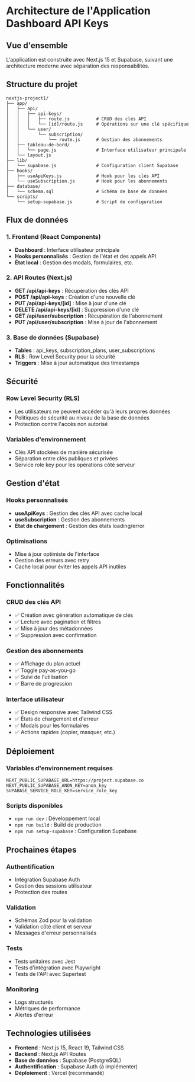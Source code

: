 # Architecture de l'Application Dashboard API Keys

## Vue d'ensemble

L'application est construite avec Next.js 15 et Supabase, suivant une architecture moderne avec séparation des responsabilités.

## Structure du projet

```
nextjs-project1/
├── app/
│   ├── api/
│   │   ├── api-keys/
│   │   │   ├── route.js          # CRUD des clés API
│   │   │   └── [id]/route.js     # Opérations sur une clé spécifique
│   │   └── user/
│   │       └── subscription/
│   │           └── route.js      # Gestion des abonnements
│   ├── tableau-de-bord/
│   │   └── page.js               # Interface utilisateur principale
│   └── layout.js
├── lib/
│   └── supabase.js               # Configuration client Supabase
├── hooks/
│   ├── useApiKeys.js             # Hook pour les clés API
│   └── useSubscription.js        # Hook pour les abonnements
├── database/
│   └── schema.sql                # Schéma de base de données
└── scripts/
    └── setup-supabase.js         # Script de configuration
```

## Flux de données

### 1. Frontend (React Components)
- **Dashboard** : Interface utilisateur principale
- **Hooks personnalisés** : Gestion de l'état et des appels API
- **État local** : Gestion des modals, formulaires, etc.

### 2. API Routes (Next.js)
- **GET /api/api-keys** : Récupération des clés API
- **POST /api/api-keys** : Création d'une nouvelle clé
- **PUT /api/api-keys/[id]** : Mise à jour d'une clé
- **DELETE /api/api-keys/[id]** : Suppression d'une clé
- **GET /api/user/subscription** : Récupération de l'abonnement
- **PUT /api/user/subscription** : Mise à jour de l'abonnement

### 3. Base de données (Supabase)
- **Tables** : api_keys, subscription_plans, user_subscriptions
- **RLS** : Row Level Security pour la sécurité
- **Triggers** : Mise à jour automatique des timestamps

## Sécurité

### Row Level Security (RLS)
- Les utilisateurs ne peuvent accéder qu'à leurs propres données
- Politiques de sécurité au niveau de la base de données
- Protection contre l'accès non autorisé

### Variables d'environnement
- Clés API stockées de manière sécurisée
- Séparation entre clés publiques et privées
- Service role key pour les opérations côté serveur

## Gestion d'état

### Hooks personnalisés
- **useApiKeys** : Gestion des clés API avec cache local
- **useSubscription** : Gestion des abonnements
- **État de chargement** : Gestion des états loading/error

### Optimisations
- Mise à jour optimiste de l'interface
- Gestion des erreurs avec retry
- Cache local pour éviter les appels API inutiles

## Fonctionnalités

### CRUD des clés API
- ✅ Création avec génération automatique de clés
- ✅ Lecture avec pagination et filtres
- ✅ Mise à jour des métadonnées
- ✅ Suppression avec confirmation

### Gestion des abonnements
- ✅ Affichage du plan actuel
- ✅ Toggle pay-as-you-go
- ✅ Suivi de l'utilisation
- ✅ Barre de progression

### Interface utilisateur
- ✅ Design responsive avec Tailwind CSS
- ✅ États de chargement et d'erreur
- ✅ Modals pour les formulaires
- ✅ Actions rapides (copier, masquer, etc.)

## Déploiement

### Variables d'environnement requises
```env
NEXT_PUBLIC_SUPABASE_URL=https://project.supabase.co
NEXT_PUBLIC_SUPABASE_ANON_KEY=anon_key
SUPABASE_SERVICE_ROLE_KEY=service_role_key
```

### Scripts disponibles
- `npm run dev` : Développement local
- `npm run build` : Build de production
- `npm run setup-supabase` : Configuration Supabase

## Prochaines étapes

### Authentification
- Intégration Supabase Auth
- Gestion des sessions utilisateur
- Protection des routes

### Validation
- Schémas Zod pour la validation
- Validation côté client et serveur
- Messages d'erreur personnalisés

### Tests
- Tests unitaires avec Jest
- Tests d'intégration avec Playwright
- Tests de l'API avec Supertest

### Monitoring
- Logs structurés
- Métriques de performance
- Alertes d'erreur

## Technologies utilisées

- **Frontend** : Next.js 15, React 19, Tailwind CSS
- **Backend** : Next.js API Routes
- **Base de données** : Supabase (PostgreSQL)
- **Authentification** : Supabase Auth (à implémenter)
- **Déploiement** : Vercel (recommandé)
